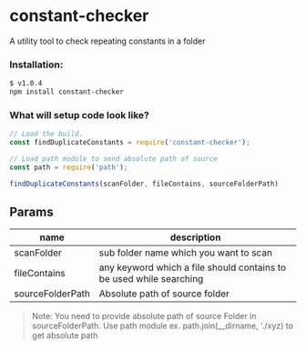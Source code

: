 # constant-checker
A utility tool to check repeating constants in a folder

### Installation:


```bash
$ v1.0.4
npm install constant-checker
```

### What will setup code look like?

```js
// Load the build.
const findDuplicateConstants = require('constant-checker');

// Load path module to send absolute path of source 
const path = require('path');

findDuplicateConstants(scanFolder, fileContains, sourceFolderPath)
```

## Params

| name | description |
| --- | --- |
| scanFolder | sub folder name which you want to scan |
| fileContains | any keyword which a file should contains to be used while searching |
| sourceFolderPath | Absolute path of source folder |

> Note: You need to provide absolute path of source Folder in sourceFolderPath. Use path module ex. path.join(__dirname, './xyz) to get absolute path
